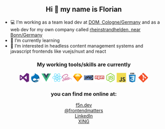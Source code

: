 <h2 align="center">Hi 🥳 my name is Florian</h2>

- 💻  I’m working as a team lead dev at [DOM, Cologne/Germany](https://www.dom.de) and as a web dev for my own company called [rheinstrandhelden, near Bonn/Germany](https://www.rheinstrandhelden.de)
- 🌱 I’m currently learning 
- 🧐 I’m interested in headless content management systems and javascript frontends like vuejs/nuxt and react

<h3 align="center">My working tools/skills are currently</h3>

<p align="center">
<img height="30" src="https://github.com/devicons/devicon/blob/master/icons/visualstudio/visualstudio-plain.svg"> <img height="30" src="https://github.com/devicons/devicon/blob/master/icons/drupal/drupal-original.svg">  <img height="30" src="https://github.com/devicons/devicon/blob/master/icons/vuejs/vuejs-original.svg"> <img height="30" src="https://github.com/devicons/devicon/blob/master/icons/react/react-original.svg"><img height="30" src="https://github.com/devicons/devicon/blob/master/icons/sass/sass-original.svg"> <img height="30" src="https://github.com/devicons/devicon/blob/master/icons/sketch/sketch-original.svg"> <img height="30" src="https://github.com/devicons/devicon/blob/master/icons/php/php-original.svg"> <img height="30" src="https://github.com/devicons/devicon/blob/master/icons/npm/npm-original-wordmark.svg"> <img height="30" src="https://github.com/devicons/devicon/blob/master/icons/nodejs/nodejs-original.svg"> <img height="30" src="https://github.com/devicons/devicon/blob/master/icons/javascript/javascript-original.svg"> <img height="30" src="https://github.com/devicons/devicon/blob/master/icons/css3/css3-original-wordmark.svg"> <img height="30" src="https://github.com/devicons/devicon/blob/master/icons/git/git-original.svg"></p>



<h3 align="center">you can find me online at:</h3>

<p align="center">
<a href="https://f5n.dev" target="_blank">f5n.dev</a><br />
<a href="https://www.twitter.com/f5nole" target="_blank">@frontendmatters</a><br />
<a href="https://www.linkedin.com/in/florian-ole-werner/" target="_blank">LinkedIn</a><br />
<a href="https://www.xing.com/profile/FlorianOle_Werner/cv" target="_blank">XING</a>
</p>
